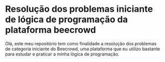 # Resolução dos problemas iniciante de lógica de programação da plataforma beecrowd

Olá, este meu repositório tem como finalidade a resolução dos problemas de categoria iniciante do Beecrowd, uma plataforma que eu utilizo bastante para estudar e praticar a minha lógica de programação.
